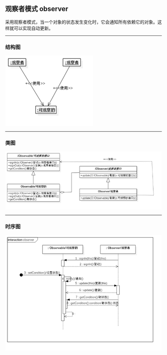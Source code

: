 ## 观察者模式 observer

采用观察者模式，当一个对象的状态发生变化时，它会通知所有依赖它的对象。这样就可以实现自动更新。

---

### 结构图

![结构图](doc/observer_component.png)

---

### 类图

![类图](doc/observer_class.png)

---

### 时序图

![时序图](doc/observer_sequence.png)
